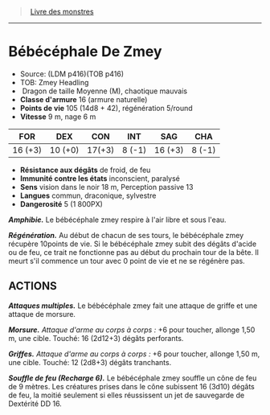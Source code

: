 ﻿> [Livre des monstres](tome_of_beasts.md)

---

# Bébécéphale De Zmey

- Source: (LDM p416)(TOB p416)
- TOB: Zmey Headling
-  Dragon de taille Moyenne (M), chaotique mauvais
- **Classe d'armure** 16 (armure naturelle)
- **Points de vie** 105 (14d8 + 42), régénération 5/round
- **Vitesse** 9 m, nage 6 m

|FOR|DEX|CON|INT|SAG|CHA|
|---|---|---|---|---|---|
|16 (+3)|10 (+0)|17(+3)|8 (-1)|16 (+3)|8 (-1)|

- **Résistance aux dégâts** de froid, de feu
- **Immunité contre les états** inconscient, paralysé
- **Sens** vision dans le noir 18 m, Perception passive 13
- **Langues** commun, draconique, sylvestre
- **Dangerosité** 5 (1 800PX)

**_Amphibie._** Le bébécéphale zmey respire à l'air libre et sous l'eau.

**_Régénération._** Au début de chacun de ses tours, le bébécéphale zmey récupère 10points de vie. Si le bébécéphale zmey subit des dégâts d'acide ou de feu, ce trait ne fonctionne pas au début du prochain tour de la bête. Il meurt s'il commence un tour avec 0 point de vie et ne se régénère pas.

## ACTIONS

**_Attaques multiples._** Le bébécéphale zmey fait une attaque de griffe et une attaque de morsure.

**_Morsure._** _Attaque d'arme au corps à corps :_ +6 pour toucher, allonge 1,50 m, une cible. Touché: 16 (2d12+3) dégâts perforants.

**_Griffes._** _Attaque d'arme au corps à corps :_ +6 pour toucher, allonge 1,50 m, une cible. Touché: 12 (2d8+3) dégâts tranchants.

**_Souffle de feu (Recharge 6)._** Le bébécéphale zmey souffle un cône de feu de 9 mètres. Les créatures prises dans le cône subissent 16 (3d10) dégâts de feu, la moitié seulement si elles réussissent un jet de sauvegarde de Dextérité DD 16.

